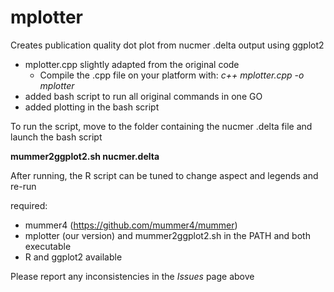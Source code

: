 # mplotter
Creates publication quality dot plot from nucmer .delta output using ggplot2

* mplotter.cpp slightly adapted from the original code
  * Compile the .cpp file on your platform with: *c++ mplotter.cpp -o mplotter*
* added bash script to run all original commands in one GO
* added plotting in the bash script

To run the script, move to the folder containing the nucmer .delta file and launch the bash script

**mummer2ggplot2.sh nucmer.delta**

After running, the R script can be tuned to change aspect and legends and re-run

required: 

* mummer4 (https://github.com/mummer4/mummer)
* mplotter (our version) and mummer2ggplot2.sh in the PATH and both executable
* R and ggplot2 available

Please report any inconsistencies in the *Issues* page above

